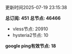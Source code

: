 更新时间2025-07-19 23:15:38

**总订阅: 451**
**总节点: 46466**
- vless节点: 20910
- hysteria2节点: 10

**google ping有效节点: 18**
